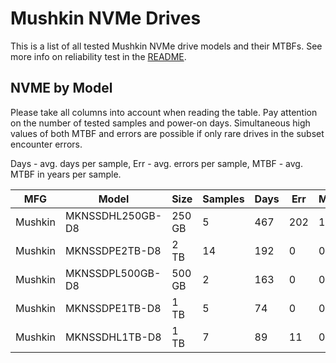 Mushkin NVMe Drives
===================

This is a list of all tested Mushkin NVMe drive models and their MTBFs. See more
info on reliability test in the [README](https://github.com/linuxhw/SMART).

NVME by Model
------------

Please take all columns into account when reading the table. Pay attention on the
number of tested samples and power-on days. Simultaneous high values of both MTBF
and errors are possible if only rare drives in the subset encounter errors.

Days - avg. days per sample,
Err  - avg. errors per sample,
MTBF - avg. MTBF in years per sample.

| MFG       | Model              | Size   | Samples | Days  | Err   | MTBF |
|-----------|--------------------|--------|---------|-------|-------|------|
| Mushkin   | MKNSSDHL250GB-D8   | 250 GB | 5       | 467   | 202   | 1.22   |
| Mushkin   | MKNSSDPE2TB-D8     | 2 TB   | 14      | 192   | 0     | 0.53   |
| Mushkin   | MKNSSDPL500GB-D8   | 500 GB | 2       | 163   | 0     | 0.45   |
| Mushkin   | MKNSSDPE1TB-D8     | 1 TB   | 5       | 74    | 0     | 0.20   |
| Mushkin   | MKNSSDHL1TB-D8     | 1 TB   | 7       | 89    | 11    | 0.19   |
